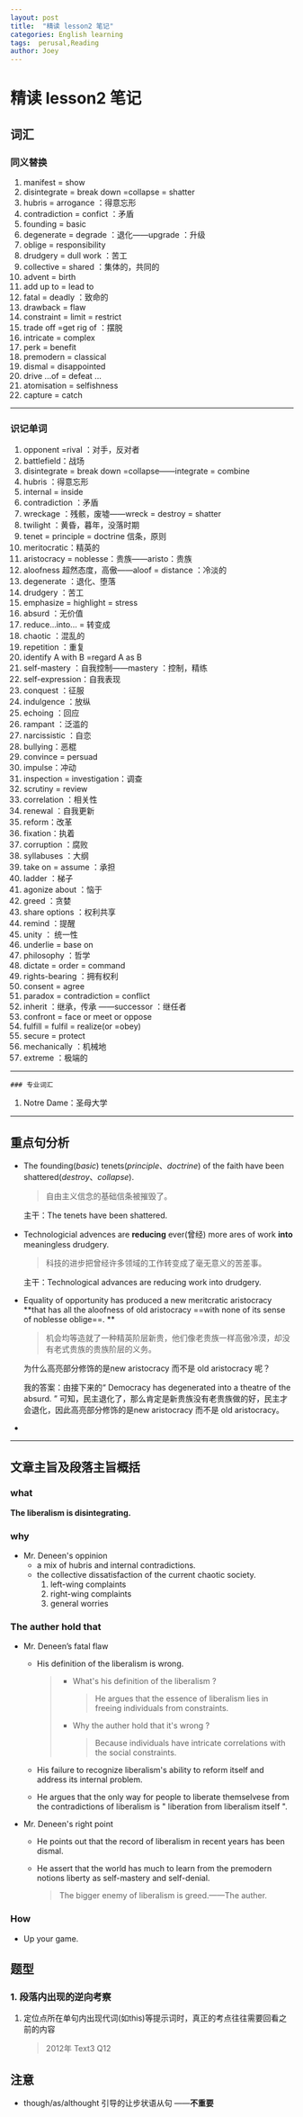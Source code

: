 ```yaml
---
layout: post
title:  "精读 lesson2 笔记"
categories: English learning
tags:  perusal,Reading
author: Joey
---
```




# 精读 lesson2 笔记

## 词汇

### 同义替换

1. manifest = show
2. disintegrate = break down =collapse = shatter
3. hubris = arrogance ：得意忘形
4. contradiction = confict ：矛盾
5. founding = basic
6. degenerate = degrade ：退化——upgrade ：升级
7. oblige = responsibility
8. drudgery = dull work ：苦工
9. collective = shared ：集体的，共同的
10. advent = birth
11. add up to = lead to
12. fatal = deadly ：致命的
13. drawback = flaw
14. constraint = limit = restrict
15. trade off =get rig of ：摆脱
16. intricate = complex
17. perk = benefit
18. premodern = classical
19. dismal = disappointed
20. drive ...of = defeat ...
21. atomisation = selfishness
22. capture = catch

***

### 识记单词

1. opponent =rival ：对手，反对者
2. battlefield：战场
3. disintegrate = break down =collapse——integrate = combine
4. hubris ：得意忘形
5. internal = inside
6. contradiction ：矛盾
7. wreckage ：残骸，废墟——wreck = destroy = shatter
8. twilight ：黄昏，暮年，没落时期
9. tenet = principle = doctrine 信条，原则
10. meritocratic：精英的
11. aristocracy = noblesse：贵族——aristo：贵族
12. aloofness 超然态度，高傲——aloof = distance ：冷淡的
13. degenerate ：退化、堕落
14. drudgery ：苦工
15. emphasize = highlight = stress
16. absurd ：无价值
17. reduce...into... = 转变成
18. chaotic ：混乱的
19. repetition ：重复
20. identify A with B =regard A as B
21. self-mastery ：自我控制——mastery ：控制，精练
22. self-expression：自我表现 
23. conquest ：征服
24. indulgence ：放纵
25. echoing ：回应
26. rampant ：泛滥的
27. narcissistic ：自恋
28. bullying：恶棍
29. convince = persuad
30. impulse：冲动
31. inspection = investigation：调查
32. scrutiny = review
33. correlation ：相关性 
34. renewal ：自我更新
35. reform：改革
36. fixation：执着
37. corruption ：腐败
38. syllabuses ：大纲
39. take on = assume ：承担
40. ladder ：梯子
41. agonize about ：恼于
42. greed ：贪婪
43. share options ：权利共享
44. remind ：提醒
45. unity ： 统一性
46. underlie = base on
47. philosophy ：哲学
48. dictate = order = command
49. rights-bearing ：拥有权利
50. consent = agree
51. paradox = contradiction = conflict
52. inherit ：继承，传承 ——successor ：继任者
53. confront = face or meet or oppose
54. fulfill = fulfil = realize(or =obey)
55. secure = protect
56. mechanically ：机械地
57. extreme ：极端的

***

    ### 专业词汇

1. Notre Dame：圣母大学

***

## 重点句分析

* The founding(*basic*) tenets(*principle*、*doctrine*) of the faith have been shattered(*destroy*、*collapse*).

  >自由主义信念的基础信条被摧毁了。

  主干：The tenets have been shattered.

* Technologicial advences are **reducing** ever(曾经) more ares of work **into** meaningless drudgery.

  >科技的进步把曾经许多领域的工作转变成了毫无意义的苦差事。

  主干：Technological advances are reducing work into drudgery.

* Equality of opportunity has produced a new meritcratic aristocracy **that has all the aloofness of old aristocracy ==with none of its sense of noblesse oblige==. ** 

  > 机会均等造就了一种精英阶层新贵，他们像老贵族一样高傲冷漠，却没有老式贵族的贵族阶层的义务。

  为什么高亮部分修饰的是new aristocracy 而不是 old aristocracy 呢？

  我的答案：由接下来的“ Democracy has degenerated into a theatre of the absurd. ” 可知，民主退化了，那么肯定是新贵族没有老贵族做的好，民主才会退化，因此高亮部分修饰的是new aristocracy 而不是 old aristocracy。

* 

***

## 文章主旨及段落主旨概括

### what

**The liberalism is disintegrating.**

### why

* Mr. Deneen's oppinion
  * a mix of hubris and internal contradictions.
  * the collective dissatisfaction of the current chaotic society.
    1. left-wing complaints
    2. right-wing complaints
    3. general worries

### The auther hold that

* Mr. Deneen’s fatal flaw

  * His definition of the liberalism is wrong.

    > * What's his definition of the liberalism ?
    >
    >   > He argues that the essence of liberalism lies in freeing individuals from constraints.
    >
    > * Why the auther hold that it's wrong ?
    >
    >   > Because individuals have intricate correlations with the social constraints.

  * His failure to  recognize liberalism's ability to reform itself and address its internal problem.

  * He argues that the only way for people to liberate themselvese from the contradictions of liberalism is " liberation from liberalism itself ".

* Mr. Deneen's right point

  * He points out that the record of liberalism in recent years has been dismal.

  * He assert that the world has much to learn from the premodern notions liberty as self-mastery and self-denial.

    > The bigger enemy of liberalism is greed.——The auther.

  

### How

* Up your game.





## 题型

### 1. 段落内出现的逆向考察

1. 定位点所在单句内出现代词(如this)等提示词时，真正的考点往往需要回看之前的内容

   >2012年 Text3 Q12

## 注意

* though/as/althought 引导的让步状语从句 ——**不重要**

